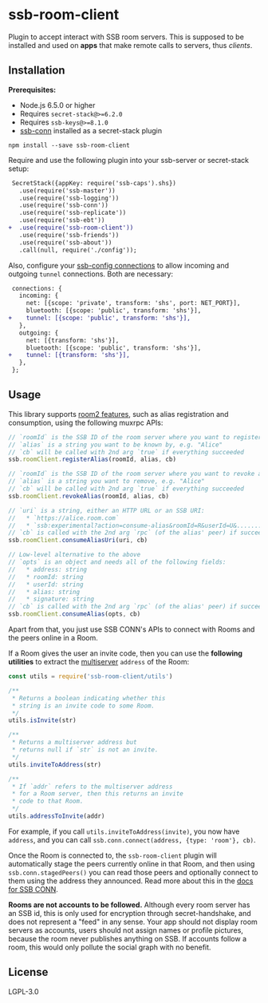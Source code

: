 # ssb-room-client

Plugin to accept interact with SSB room servers. This is supposed to be installed and used on **apps** that make remote calls to servers, thus *clients*.

## Installation

**Prerequisites:**

- Node.js 6.5.0 or higher
- Requires `secret-stack@>=6.2.0`
- Requires `ssb-keys@>=8.1.0`
- [ssb-conn](https://github.com/staltz/ssb-conn) installed as a secret-stack plugin

```
npm install --save ssb-room-client
```

Require and use the following plugin into your ssb-server or secret-stack setup:

```diff
 SecretStack({appKey: require('ssb-caps').shs})
   .use(require('ssb-master'))
   .use(require('ssb-logging'))
   .use(require('ssb-conn'))
   .use(require('ssb-replicate'))
   .use(require('ssb-ebt'))
+  .use(require('ssb-room-client'))
   .use(require('ssb-friends'))
   .use(require('ssb-about'))
   .call(null, require('./config'));
```

Also, configure your [ssb-config connections](https://github.com/ssbc/ssb-config) to allow incoming and outgoing `tunnel` connections. Both are necessary:

```diff
 connections: {
   incoming: {
     net: [{scope: 'private', transform: 'shs', port: NET_PORT}],
     bluetooth: [{scope: 'public', transform: 'shs'}],
+    tunnel: [{scope: 'public', transform: 'shs'}],
   },
   outgoing: {
     net: [{transform: 'shs'}],
     bluetooth: [{scope: 'public', transform: 'shs'}],
+    tunnel: [{transform: 'shs'}],
   },
 };
```

## Usage

This library supports [room2 features](https://github.com/ssb-ngi-pointer/rooms2), such as alias registration and consumption, using the following muxrpc APIs:

```js
// `roomId` is the SSB ID of the room server where you want to register an alias
// `alias` is a string you want to be known by, e.g. "Alice"
// `cb` will be called with 2nd arg `true` if everything succeeded
ssb.roomClient.registerAlias(roomId, alias, cb)

// `roomId` is the SSB ID of the room server where you want to revoke an alias
// `alias` is a string you want to remove, e.g. "Alice"
// `cb` will be called with 2nd arg `true` if everything succeeded
ssb.roomClient.revokeAlias(roomId, alias, cb)

// `uri` is a string, either an HTTP URL or an SSB URI:
//   * `https://alice.room.com`
//   * `ssb:experimental?action=consume-alias&roomId=R&userId=U&.......`
// `cb` is called with the 2nd arg `rpc` (of the alias' peer) if succeeded
ssb.roomClient.consumeAliasUri(uri, cb)

// Low-level alternative to the above
// `opts` is an object and needs all of the following fields:
//   * address: string
//   * roomId: string
//   * userId: string
//   * alias: string
//   * signature: string
// `cb` is called with the 2nd arg `rpc` (of the alias' peer) if succeeded
ssb.roomClient.consumeAlias(opts, cb)
```

Apart from that, you just use SSB CONN's APIs to connect with Rooms and the peers online in a Room.

If a Room gives the user an invite code, then you can use the **following utilities** to extract the [multiserver](https://github.com/ssbc/multiserver) `address` of the Room:

```js
const utils = require('ssb-room-client/utils')

/**
 * Returns a boolean indicating whether this
 * string is an invite code to some Room.
 */
utils.isInvite(str)

/**
 * Returns a multiserver address but
 * returns null if `str` is not an invite.
 */
utils.inviteToAddress(str)

/**
 * If `addr` refers to the multiserver address
 * for a Room server, then this returns an invite
 * code to that Room.
 */
utils.addressToInvite(addr)
```

For example, if you call `utils.inviteToAddress(invite)`, you now have `address`, and you can call `ssb.conn.connect(address, {type: 'room'}, cb)`.

Once the Room is connected to, the `ssb-room-client` plugin will automatically stage the peers currently online in that Room, and then using `ssb.conn.stagedPeers()` you can read those peers and optionally connect to them using the address they announced. Read more about this in the [docs for SSB CONN](https://github.com/staltz/ssb-conn).

**Rooms are not accounts to be followed.** Although every room server has an SSB id, this is only used for encryption through secret-handshake, and does not represent a "feed" in any sense. Your app should not display room servers as accounts, users should not assign names or profile pictures, because the room never publishes anything on SSB. If accounts follow a room, this would only pollute the social graph with no benefit.

## License

LGPL-3.0
